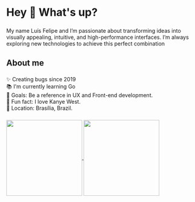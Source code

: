 <h1 align="left">Hey 👋 What's up?</h1>

###

<p align="left">My name Luís Felipe and I’m passionate about transforming ideas into visually appealing, intuitive, and high-performance interfaces. I’m always exploring new technologies to achieve this perfect combination</p>

###

<h2 align="left">About me</h2>

###

<p align="left">✨ Creating bugs since 2019<br>📚 I'm currently learning Go<br>🎯 Goals: Be a reference in UX and Front-end development.<br>🎲 Fun fact: I love Kanye West.</br>📍 Location: Brasília, Brazil.</p>

###
<a href="https://github.com/lfelipessilva/convoychat">
  <img height=200 align="center" src="https://github-readme-stats.vercel.app/api/top-langs?username=lfelipessilva&layout=compact&langs_count=8&card_width=320&theme=dracula" />
</a>
<a href="https://github.com/lfelipessilva/github-readme-stats">
  <img height=200 align="center" src="https://github-readme-stats.vercel.app/api?username=lfelipessilva&theme=dracula" />
</a>
